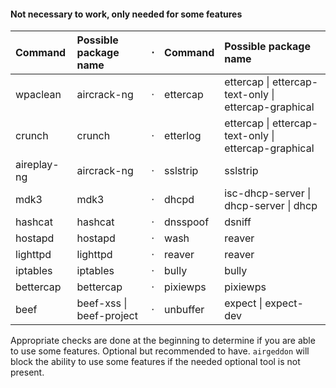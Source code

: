 #### Not necessary to work, only needed for some features

 Command     | Possible package name    | &#8901; | Command  | Possible package name                                
:------------|:-------------------------|:-------:|:---------|:-----------------------------------------------------
 wpaclean    | aircrack-ng              | &#8901; | ettercap | ettercap \| ettercap-text-only \| ettercap-graphical
 crunch      | crunch                   | &#8901; | etterlog | ettercap \| ettercap-text-only \| ettercap-graphical
 aireplay-ng | aircrack-ng              | &#8901; | sslstrip | sslstrip                                             
 mdk3        | mdk3                     | &#8901; | dhcpd    | isc-dhcp-server \| dhcp-server \| dhcp               
 hashcat     | hashcat                  | &#8901; | dnsspoof | dsniff                                               
 hostapd     | hostapd                  | &#8901; | wash     | reaver                                               
 lighttpd    | lighttpd                 | &#8901; | reaver   | reaver                                               
 iptables    | iptables                 | &#8901; | bully    | bully                                                
 bettercap   | bettercap                | &#8901; | pixiewps | pixiewps                                             
 beef        | beef-xss \| beef-project | &#8901; | unbuffer | expect \| expect-dev                                 

Appropriate checks are done at the beginning to determine if you are able to use some features. Optional but recommended to have. `airgeddon` will block the ability to use some features if the needed optional tool is not present.
